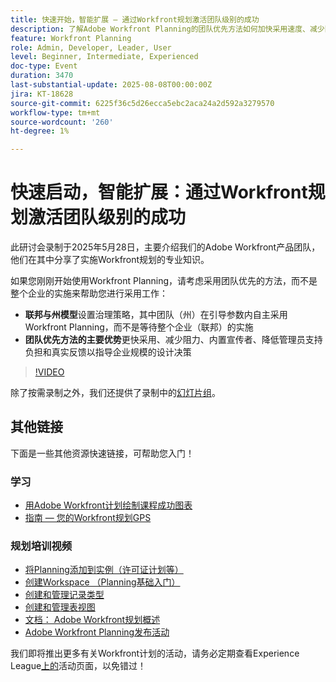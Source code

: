 ```yaml
---
title: 快速开始，智能扩展 — 通过Workfront规划激活团队级别的成功
description: 了解Adobe Workfront Planning的团队优先方法如何加快采用速度、减少阻力，并为企业范围的成功构建可扩展的基础。
feature: Workfront Planning
role: Admin, Developer, Leader, User
level: Beginner, Intermediate, Experienced
doc-type: Event
duration: 3470
last-substantial-update: 2025-08-08T00:00:00Z
jira: KT-18628
source-git-commit: 6225f36c5d26ecca5ebc2aca24a2d592a3279570
workflow-type: tm+mt
source-wordcount: '260'
ht-degree: 1%

---
```



# 快速启动，智能扩展：通过Workfront规划激活团队级别的成功

此研讨会录制于2025年5月28日，主要介绍我们的Adobe Workfront产品团队，他们在其中分享了实施Workfront规划的专业知识。 

如果您刚刚开始使用Workfront Planning，请考虑采用团队优先的方法，而不是整个企业的实施来帮助您进行采用工作： 

* **联邦与州模型**&#x200B;设置治理策略，其中团队（州）在引导参数内自主采用Workfront Planning，而不是等待整个企业（联邦）的实施  
* **团队优先方法的主要优势**&#x200B;更快采用、减少阻力、内置宣传者、降低管理员支持负担和真实反馈以指导企业规模的设计决策 

>[!VIDEO](https://video.tv.adobe.com/v/3469964/?learn=on&enablevpops)

除了按需录制之外，我们还提供了录制中的[幻灯片组](https://workfront-experience.s3.us-west-2.amazonaws.com/Training/Guides/Customer+Success+at+Scale/052825+-+Start+Fast,+Scale+Smart+Activating+Team-Level+Success+with+Workfront+Planning.pdf)。

## 其他链接

下面是一些其他资源快速链接，可帮助您入门！ 

### 学习

* [用Adobe Workfront计划绘制课程成功图表](https://experienceleaguecommunities.adobe.com/t5/workfront-discussions/event-follow-up-learn-chart-your-course-to-success-with-adobe/td-p/743077)
* [指南 — 您的Workfront规划GPS](https://workfront-experience.s3.us-west-2.amazonaws.com/Training/Guides/Customer+Success+at+Scale/Workfront+Planning+Guidebook.pdf)

### 规划培训视频

* [将Planning添加到实例（许可证计划等）](https://experienceleague.adobe.com/zh-hans/docs/workfront-learn/tutorials-workfront/workfront-planning/add-planning-to-your-instance)
* [创建Workspace （Planning基础入门）](https://experienceleague.adobe.com/zh-hans/docs/workfront-learn/tutorials-workfront/workfront-planning/create-a-workspace)
* [创建和管理记录类型](https://experienceleague.adobe.com/zh-hans/docs/workfront-learn/tutorials-workfront/workfront-planning/create-and-manage-a-record-type)
* [创建和管理表视图](https://experienceleague.adobe.com/zh-hans/docs/workfront-learn/tutorials-workfront/workfront-planning/create-and-manage-table-views)
* [文档： Adobe Workfront规划概述](https://experienceleague.adobe.com/zh-hans/docs/workfront/using/adobe-workfront-planning/adobe-workfront-planning-general-information/planning-overview)
* [Adobe Workfront Planning发布活动](https://experienceleague.adobe.com/zh-hans/docs/workfront/using/product-announcements/product-releases/planning-release-activity/planning-release-activity-article-index)

我们即将推出更多有关Workfront计划的活动，请务必定期查看Experience League[上的](https://experienceleague.adobe.com/events/?lang=zh-Hans&filters=Workfront)活动页面，以免错过！


